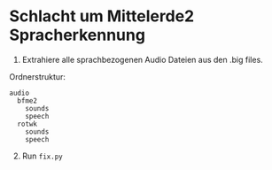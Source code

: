 # Schlacht um Mittelerde2 Spracherkennung

1. Extrahiere alle sprachbezogenen Audio Dateien aus den .big files.

Ordnerstruktur:

```
audio
  bfme2
    sounds
    speech
  rotwk
    sounds
    speech
```

2. Run `fix.py`
